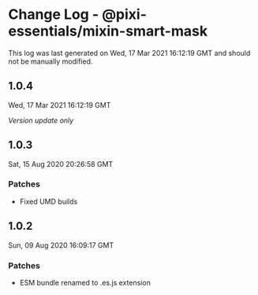 # Change Log - @pixi-essentials/mixin-smart-mask

This log was last generated on Wed, 17 Mar 2021 16:12:19 GMT and should not be manually modified.

## 1.0.4
Wed, 17 Mar 2021 16:12:19 GMT

*Version update only*

## 1.0.3
Sat, 15 Aug 2020 20:26:58 GMT

### Patches

- Fixed UMD builds

## 1.0.2
Sun, 09 Aug 2020 16:09:17 GMT

### Patches

- ESM bundle renamed to .es.js extension

